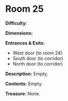 # Room 25

**Difficulty:** 

**Dimensions:** 

**Entrances & Exits:**
- West door (to room 24)
- South door (to corridor)
- North door (to corridor)

**Description:**
Empty.

**Contents:**
Empty.

**Treasure:**
None.